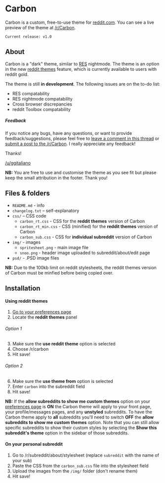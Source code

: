 # Carbon
Carbon is a custom, free-to-use theme for [reddit.com](http://reddit.com). You can see a live preview of the theme at [/r/Carbon](http://reddit.com/r/carbon).

`Current release: v1.0`

## About

Carbon is a "dark" theme, similar to [RES](https://github.com/honestbleeps/Reddit-Enhancement-Suite) nightmode. The theme is an option in the new [reddit themes](http://www.reddit.com/r/goldbenefits/comments/33ei8y/introducing_reddit_themes_change_the_appearance/) feature, which is currently available to users with reddit gold.

The theme is still **in development**. The following issues are on the to-do list:

* RES compatability
* RES nightmode compatability
* Cross browser discrepancies
* reddit Toolbox compatability

##### Feedback

If you notice any bugs, have any questions, or want to provide feedback/suggestions, please feel free to [leave a comment in this thread](http://www.reddit.com/r/carbon/comments/33g9qc/carbon_v10_bugs_and_feedback_thread/) or [submit a post to the /r/Carbon](http://www.reddit.com/r/carbon/submit?selftext=true). I really appreciate any feedback!

Thanks!

[/u/ggitaliano](http://reddit.com/user/ggitaliano)

**NB:** You are free to use and customise the theme as you see fit but please keep the small attribution in the footer. Thank you!

## Files & folders

* `README.md` - info
* `changelog.txt` – self-explanatory
* `css/` – CSS code
    * `carbon_rt.css` - CSS for the **reddit themes** version of Carbon
    * `carbon_rt_min.css` - CSS (minified) for the **reddit themes** version of Carbon
    * `carbon_sub.css` - CSS for **individual subreddit** version of Carbon
* `img/` - images
    * `spritesheet.png` - main image file
    * `snoo.png` - header image uploaded to subreddit/about/edit page
* `psd/` - .PSD image files

**NB:** Due to the 100kb limit on reddit stylesheets, the reddit themes version of Carbon must be minfied before being copied over.

## Installation 

#### Using reddit themes

1. [Go to your preferences page](http://reddit.com/prefs)
2. Locate the <b>reddit themes</b> panel

###### Option 1
3. Make sure the <b>use reddit theme</b> option is selected
4. Choose /r/carbon
5. Hit save!

###### Option 2
6. Make sure the <b>use theme from</b> option is selected
7. Enter `carbon` into the subreddit field
8. Hit save!

<b>NB:</b> If the <b>allow subreddits to show me custom themes</b> option on your [preferences page](http://reddit.com/prefs) is <b>ON</b> the Carbon theme will apply to your front page, your profile/messages pages, and any <b>unstyled</b> subreddits. To have the Carbon theme apply to <b>all</b> subreddits you'll need to switch <b>OFF</b> the <b>allow subreddits to show me custom themes</b> option. Note that you can still allow specific subreddits to show their custom styles by selecting the <b>Show this subreddit's theme</b> option in the sidebar of those subreddits.

#### On your personal subreddit

1. Go to /r/subreddit/about/stylesheet (replace `subreddit` with the name of your sub)
2. Paste the CSS from the `carbon_sub.css` file into the stylesheet field
3. Upload the images from the `/img/` folder (don't rename them)
4. Hit save!
